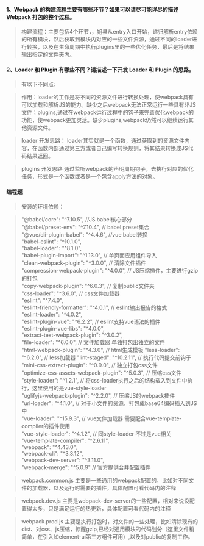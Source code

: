#### 1、Webpack 的构建流程主要有哪些环节？如果可以请尽可能详尽的描述 Webpack 打包的整个过程。

>构建流程：主要包括4个环节，，朔县从entry入口开始，递归解析entry依赖的所有模块，然后获取到模块内对应的一些文件资源，通过不同的loader进行转换，以及在生命周期中执行plugins里的一些优化任务，最后是将结果输出指定的文件夹内。

#### 2、Loader 和 Plugin 有哪些不同？请描述一下开发 Loader 和 Plugin 的思路。

>有以下不同点:

>作用：loader的工作是将不同的资源文件进行转换处理，使webpack具有可以加载和解析JS的能力。缺少之后webpack无法正常运行一些具有非JS文件；plugins,通过在webpack运行过程中的钩子来完善优化webpack的功能，使webpack更加灵活。缺少plugins,webpack仍然可以继续运行其他资源文件。

>loader 开发思路：
loader其实就是一个函数，通过获取到的资源文件内容，在函数内部通过第三方或者自己编写转换规则，将其结果转换成JS代码结果返回。

>plugins 开发思路
通过监听webpack的声明周期钩子，去执行对应的优化任务，形式是一个函数或者是一个包含apply方法的对象。

#### 编程题

>安装的环境依赖：

>   "@babel/core": "^7.10.5", //JS babel核心部分  
    "@babel/preset-env": "^7.10.4", // babel preset集合  
    "@vue/cli-plugin-babel": "^4.4.6",   //vue babel转换  
    "babel-eslint": "^10.1.0",  
    "babel-loader": "^8.1.0",  
    "babel-plugin-import": "^1.13.0",  // 单页面应用组件导入  
    "clean-webpack-plugin": "^3.0.0",  // 清除文件插件  
    "compression-webpack-plugin": "^4.0.0",  // JS压缩插件，主要进行gzip的打包  
    "copy-webpack-plugin": "^6.0.3",  // 复制public文件夹  
    "css-loader": "^3.6.0",     // css文件加载器  
    "eslint": "^7.4.0",       
    "eslint-friendly-formatter": "^4.0.1", // eslint输出报告的格式  
    "eslint-loader": "^4.0.2",  
    "eslint-plugin-vue": "^6.2.2", // eslint支持vue语法的插件  
    "eslint-plugin-vue-libs": "^4.0.0",  
    "extract-text-webpack-plugin": "^3.0.2",  
    "file-loader": "^6.0.0",  // 文件加载器 单独打包出独立的文件  
    "html-webpack-plugin": "^4.3.0",  // html生成模板
    "less-loader": "^6.2.0",  // less加载器
    "lint-staged": "^10.2.11", // 执行代码提交前钩子  
    "mini-css-extract-plugin": "^0.9.0", // 独立打包css文件  
    "optimize-css-assets-webpack-plugin": "^5.0.3", // 压缩css文件  
    "style-loader": "^1.2.1",  // 将css-loader执行之后的结构载入到文件中执行，这里使用的是vue-style-loader  
    "uglifyjs-webpack-plugin": "^2.2.0",  // 压缩JS的webpack插件  
    "url-loader": "^4.1.0",  // 对于小文件的资源，打包成base64编码插入到JS中  
    "vue-loader": "^15.9.3",  // vue文件加载器 需要配合vue-template-compiler的插件使用  
    "vue-style-loader": "^4.1.2",  // 同style-loader 不过是vue相关  
    "vue-template-compiler": "^2.6.11",  
    "webpack": "^4.43.0",  
    "webpack-cli": "^3.3.12",  
    "webpack-dev-server": "^3.11.0",  
    "webpack-merge": "^5.0.9" // 官方提供合并配置插件

>webpack.common.js 主要是一些通用的webpack配置的，比如对不同文件的加载器，以及运行时需要的插件，具体配置可看代码内的注释

>webpack.dev.js 主要是webpack-dev-server的一些配置，相对来说没配置得太多，只是满足运行的热更新，具体配置可看代码内的注释

>webpack.prod.js 主要是执行打包时，对文件的一些处理，比如清除现有的dist、对css、js压缩，惊醒gzip,已经对通用模块的代码划分（这里文件稍简单，在引入如element-ui第三方组件可用）,以及对public的复制工作。



